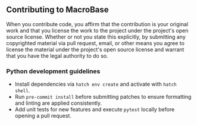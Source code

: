 ## Contributing to MacroBase

When you contribute code, you affirm that the contribution is your original work and that you 
license the work to the project under the project's open source license. Whether or not you 
state this explicitly, by submitting any copyrighted material via pull request, email, or 
other means you agree to license the material under the project's open source license and 
warrant that you have the legal authority to do so.

### Python development guidelines

* Install dependencies via `hatch env create` and activate with `hatch shell`.
* Run `pre-commit install` before submitting patches to ensure formatting and
  linting are applied consistently.
* Add unit tests for new features and execute `pytest` locally before opening a
  pull request.

